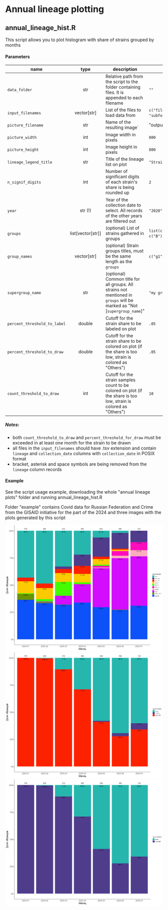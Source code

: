 # Annual lineage plotting

## annual_lineage_hist.R

This script allows you to plot histogram with share of strains grouped by months

#### Parameters

|name|type|description|example|
|----|:--:|-----------|-------|
|`data_folder`|str|Relative path from the script to the folder containing files. It is appended to each filename|`""`|
|`input_filenames`|vector[str]|List of the files to load data from|`c("file1.tsv", "subfolder/file2.tsv")`|
|`picture_filename`|str|Name of the resulting image`|"output"`|
|`picture_width`|int|Image width in pixels|`800`|
|`picture_height`|int|Image height in pixels|`800`|
|`lineage_legend_title`|str|Title of the lineage list on plot|`"Strains"`|
|`n_signif_digits`|int|Number of significant digits of each strain's share is being rounded up|`2`|
|`year`|str (!)|Year of the collection date to select. All records of the other years are filtered out|`"2020"`|
|`groups`|list[vector[str]]|(optional) List of strains gathered in groups|`list(c("A.1","A.2"), c("B"))`|
|`group_names`|vector[str]|(optional) Strain groups titles, must be the same length as the `groups`|`c("g1", "g2")`|
|`supergroup_name`|str|(optional) Common title for all groups. All strains not mentioned in `groups` will be marked as "Not [`supergroup_name`]"|`"my groups"`|
|`percent_threshold_to_label`|double|Cutoff for the strain share to be labeled on plot|`.05`|
|`percent_threshold_to_draw`|double|Cutoff for the strain share to be colored on plot (if the share is too low, strain is colored as "Others")|`.05`|
|`count_threshold_to_draw`|int|Cutoff for the strain samples count to be colored on plot (if the share is too low, strain is colored as "Others")|`10`|

##### Notes: 
- both `count_threshold_to_draw` and `percent_threshold_for_draw` must be exceeded in at least one month for the strain to be drawn
- all files in the `input_filenames` should have .tsv extension and contain `lineage` and `collection_date` columns with `collection_date` in POSIX format
- bracket, asterisk and space symbols are being removed from the `lineage` column records

#### Example

See the script usage example, downloading the whole "annual lineage plots" folder and running annual_lineage_hist.R

Folder "example" contains Covid data for Russian Federation and Crime from the GISAID initiative for the part of the 2024 and three images with the plots generated by this script 

![plot](./annual%20lineage%20plots/example/SARS_Russia_2024.png)
![plot](./annual%20lineage%20plots/example/SARS_Russia_2024_grouped.png)
![plot](./annual%20lineage%20plots/example/SARS_Russia_2024_grouped_binary.png)
